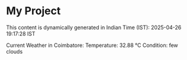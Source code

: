 # My Project

This content is dynamically generated in Indian Time (IST): 2025-04-26 19:17:28 IST


Current Weather in Coimbatore:
Temperature: 32.88 °C
Condition: few clouds
